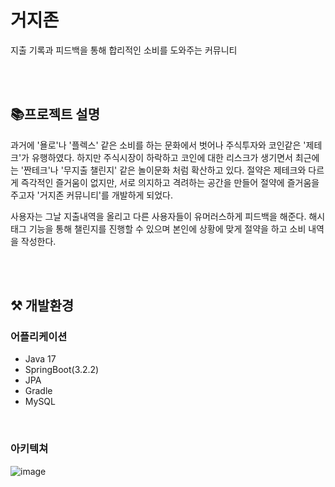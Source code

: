 # 거지존
지출 기록과 피드백을 통해 합리적인 소비를 도와주는 커뮤니티


<br><br>

## 📚프로젝트 설명 
과거에 '욜로'나 '플렉스' 같은 소비를 하는 문화에서 벗어나 주식투자와 코인같은 '제테크'가 유행하였다.
하지만 주식시장이 하락하고 코인에 대한 리스크가 생기면서 최근에는 '짠테크'나 '무지출 챌린지' 같은 놀이문화 처럼
확산하고 있다. 절약은 제테크와 다르게 즉각적인 즐거움이 없지만, 서로 의지하고 격려하는 공간을 만들어 절약에 즐거움을
주고자 '거지존 커뮤니티'를 개발하게 되었다.

사용자는 그날 지출내역을 올리고 다른 사용자들이 유머러스하게 피드백을 해준다. 해시태그 기능을 통해 챌린지를 진행할 수 있으며 본인에 상황에 맞게 절약을 하고 소비 내역을 작성한다.

<br>


<br>

## ⚒ 개발환경

### 어플리케이션
- Java 17
- SpringBoot(3.2.2)
- JPA
- Gradle
- MySQL

<br>

### 아키텍쳐

![image](https://github.com/HungryHyunmin/beggarzone/assets/139208998/00f52cc5-b3ee-4e53-bf21-6bc3e4f85896)
